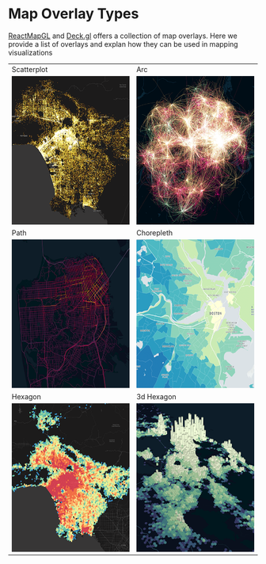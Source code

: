 # Map Overlay Types

[ReactMapGL](https://github.com/uber/react-map-gl) and [Deck.gl](https://github.com/uber/deck.gl) 
offers a collection of map overlays. Here we provide a list of overlays and 
explan how they can be used in mapping visualizations

<table>
    <tr>
        <td>Scatterplot</td>
        <td>Arc</td>
    </tr>
    <tr>
        <td><img src="../../src/static/images/mg_scatterplot_2.png" alt="extruded" width="300px" height="300px"/></td>
        <td><img src="../../src/static/images/mg_arc_1.png" alt="extruded" width="300px" height="300px"/></td>
    </tr>
    <tr>
        <td>Path</td>
        <td>Chorepleth</td>
    </tr>
    <tr>
        <td><img src="../../src/static/images/mg_path.png" alt="extruded" width="300px" height="300px"/></td>
        <td><img src="../../src/static/images/mg_choropleth.png" alt="extruded" width="300px" height="300px"/></td>
    </tr>
    <tr>
        <td>Hexagon</td>
        <td>3d Hexagon</td>
    </tr>
    <tr>
        <td><img src="../../src/static/images/mg_hex_1.png" alt="extruded" width="300px" height="300px"/></td>
        <td><img src="../../src/static/images/mg_hex_3d.png" alt="extruded" width="300px" height="300px"/></td> 
    </tr>
</table>
